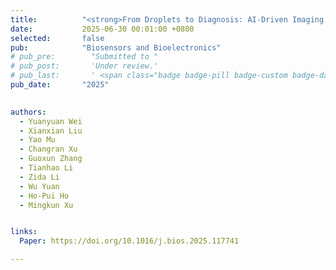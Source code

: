 ```yaml
---
title:          "<strong>From Droplets to Diagnosis: AI-Driven Imaging and System Integration in Digital Nucleic Acid Amplification Testing</strong>"
date:           2025-06-30 00:01:00 +0800
selected:       false
pub:            "Biosensors and Bioelectronics"
# pub_pre:        "Submitted to "
# pub_post:       'Under review.'
# pub_last:       ' <span class="badge badge-pill badge-custom badge-dark">Q1</span>'
pub_date:       "2025"

  
authors:
  - Yuanyuan Wei
  - Xianxian Liu
  - Yao Mu
  - Changran Xu
  - Guoxun Zhang
  - Tianhao Li
  - Zida Li
  - Wu Yuan
  - Ho-Pui Ho
  - Mingkun Xu


links:
  Paper: https://doi.org/10.1016/j.bios.2025.117741

---
```

